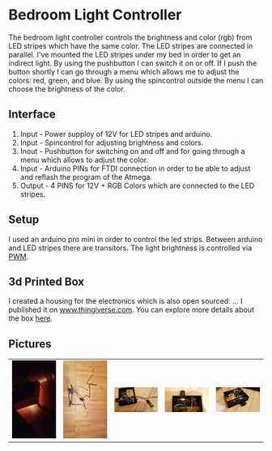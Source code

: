 # Bedroom Light Controller

The bedroom light controller controls the brightness and color (rgb) from LED stripes which have the same color. The LED stripes are connected in parallel. I've mounted the LED stripes under my bed in order to get an indirect light. By using the pushbutton I can switch it on or off. If I push the button shortly I can go through a menu which allows me to adjust the colors: red, green, and blue. By using the spincontrol outside the menu I can choose the brightness of the color.

## Interface
1. Input - Power supploy of 12V for LED stripes and arduino.
2. Input - Spincontrol for adjusting brightness and colors.
3. Inout - Pushbutton for switching on and off and for going through a menu which allows to adjust the color.
4. Input - Arduino PINs for FTDI connection in order to be able to adjust and reflash the program of the Atmega. 
5. Output - 4 PINS for 12V + RGB Colors which are connected to the LED stripes.

## Setup
I used an arduino pro mini in order to control the led strips. Between arduino and LED stripes there are transitors. The light brightness is controlled via [PWM](https://en.wikipedia.org/wiki/Pulse-width_modulation).

## 3d Printed Box
I created a housing for the electronics which is also open sourced: ... I published it on www.thingiverse.com. You can explore more details about the box [here](https://www.thingiverse.com/thing:3235540). 

## Pictures
<table><tr>
  <td><img src="./pics/20181122_225720.jpg" alt="drawing" width="150"/></td>
  <td><img src="./pics/20181031_181954.jpg" alt="drawing" width="150"/></td>
  <td><img src="./pics/20181119_221339.jpg" alt="drawing" width="150"/></td>
  <td><img src="./pics/20181121_212834.jpg" alt="drawing" width="150"/></td>
  <td><img src="./pics/20181121_212843.jpg" alt="drawing" width="150"/></td>
</tr></table>
  
